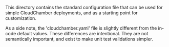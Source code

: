 This directory contains the standard configuration file that can be used for 
simple CloudChamber deployments, and as a starting point for customization.

As a side note, the 'cloudchamber.yaml' file is slightly different from the
in-code default values.  These differences are intentional.  They are not 
semantically important, and exist to make unit test validations simpler.